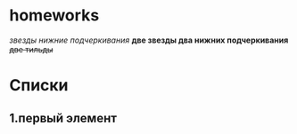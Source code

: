 # homeworks
*звезды нижние подчеркивания* **две звезды два нижних подчеркивания** ~~две тильды~~
# Списки
## 1.первый элемент
